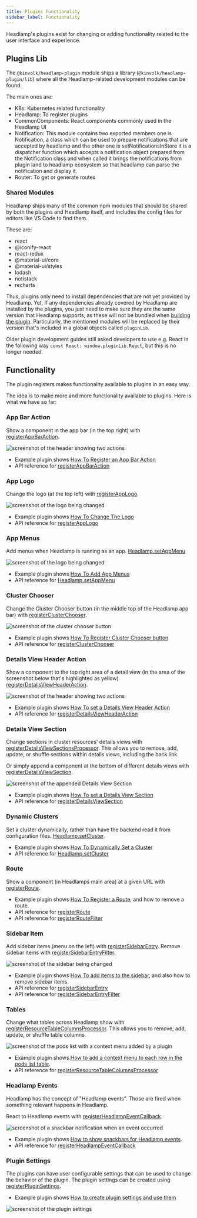 ```yaml
---
title: Plugins Functionality
sidebar_label: Functionality
---
```


Headlamp's plugins exist for changing or adding functionality related to
the user interface and experience.

## Plugins Lib

The `@kinvolk/headlamp-plugin` module ships a library
(`@kinvolk/headlamp-plugin/lib`) where all the Headlamp-related development
modules can be found.

The main ones are:

- K8s: Kubernetes related functionality
- Headlamp: To register plugins
- CommonComponents: React components commonly used in the Headlamp UI
- Notification: This module contains two exported members one is Notification, a class which can be used to prepare notifications that are accepted by headlamp and the other one is setNotificationsInStore it is a dispatcher function which accepts a notification object prepared from the Notification class and when called it brings the notifications from plugin land to headlamp ecosystem so that headlamp can parse the notification and display it.
- Router: To get or generate routes

### Shared Modules

Headlamp ships many of the common npm modules that should be shared by both
the plugins and Headlamp itself, and includes the config files for editors
like VS Code to find them.

These are:

- react
- @iconify-react
- react-redux
- @material-ui/core
- @material-ui/styles
- lodash
- notistack
- recharts

Thus, plugins only need to install dependencies that are not yet provided by Headlamp.
Yet, if any dependencies already covered by Headlamp are installed by the plugins, you
just need to make sure they are the same version that Headlamp supports, as these will
not be bundled when [building the plugin](./building.md).
Particularly, the mentioned modules will be replaced by their version that's included
in a global objects called `pluginLib`.

Older plugin development guides still asked developers to use e.g. React in the following
way `const React: window.pluginLib.React`, but this is no longer needed.

## Functionality

The plugin registers makes functionality available to plugins in an easy way.

The idea is to make more and more functionality available to plugins. Here is
what we have so far:

### App Bar Action

Show a component in the app bar (in the top right) with
[registerAppBarAction](../api/plugin/registry/functions/registerappbaraction).

![screenshot of the header showing two actions](./images/podcounter_screenshot.png)

- Example plugin shows [How To Register an App Bar Action](https://github.com/headlamp-k8s/headlamp/tree/main/plugins/examples/pod-counter)
- API reference for [registerAppBarAction](../api/plugin/registry/functions/registerappbaraction)

### App Logo

Change the logo (at the top left) with
[registerAppLogo](../api/plugin/registry/functions/registerapplogo).

![screenshot of the logo being changed](./images/change-logo.png)

- Example plugin shows [How To Change The Logo](https://github.com/headlamp-k8s/headlamp/tree/main/plugins/examples/change-logo)
- API reference for [registerAppLogo](../api/plugin/registry/functions/registerapplogo)

### App Menus

Add menus when Headlamp is running as an app.
[Headlamp.setAppMenu](../api/plugin/lib/classes/Headlamp#setappmenu)

![screenshot of the logo being changed](./images/app-menus.png)

- Example plugin shows [How To Add App Menus](https://github.com/headlamp-k8s/headlamp/tree/main/plugins/examples/app-menus)
- API reference for [Headlamp.setAppMenu](../api/plugin/lib/classes/Headlamp#setappmenu)

### Cluster Chooser

Change the Cluster Chooser button (in the middle top of the Headlamp app bar) with
[registerClusterChooser](../api/plugin/registry/functions/registerclusterchooser).

![screenshot of the cluster chooser button](./images/cluster-chooser.png)

- Example plugin shows [How To Register Cluster Chooser button](https://github.com/headlamp-k8s/headlamp/tree/main/plugins/examples/clusterchooser)
- API reference for [registerClusterChooser](../api/plugin/registry/functions/registerclusterchooser)

### Details View Header Action

Show a component to the top right area of a detail view
(in the area of the screenshot below that's highlighted as yellow)
[registerDetailsViewHeaderAction](../api/plugin/registry/functions/registerdetailsviewheaderaction).

![screenshot of the header showing two actions](./images/header_actions_screenshot.png)

- Example plugin shows [How To set a Details View Header Action](https://github.com/headlamp-k8s/headlamp/tree/main/plugins/examples/details-view)
- API reference for [registerDetailsViewHeaderAction](../api/plugin/registry/functions/registerdetailsviewheaderaction)

### Details View Section

Change sections in cluster resources' details views with [registerDetailsViewSectionsProcessor](../api/plugin/registry/functions/registerdetailsviewsectionsprocessor). This allows you to remove, add, update, or shuffle sections within details views, including the back link.

Or simply append a component at the bottom of different details views with
[registerDetailsViewSection](../api/plugin/registry/functions/registerdetailsviewsection).

![screenshot of the appended Details View Section](./images/details-view.jpeg)

- Example plugin shows [How To set a Details View Section](https://github.com/headlamp-k8s/headlamp/tree/main/plugins/examples/details-view)
- API reference for [registerDetailsViewSection](../api/plugin/registry/functions/registerdetailsviewsection)

### Dynamic Clusters

Set a cluster dynamically, rather than have the backend read it from configuration files.
[Headlamp.setCluster](../api/plugin/lib/classes/Headlamp.md#setcluster).

- Example plugin shows [How To Dynamically Set a Cluster](https://github.com/headlamp-k8s/headlamp/tree/main/plugins/examples/dynamic-clusters)
- API reference for [Headlamp.setCluster](../api/plugin/lib/classes/Headlamp.md#setcluster)

### Route

Show a component (in Headlamps main area) at a given URL with
[registerRoute](../api/plugin/registry/functions/registerroute).

- Example plugin shows [How To Register a Route](https://github.com/headlamp-k8s/headlamp/tree/main/plugins/examples/sidebar), and how to remove a route.
- API reference for [registerRoute](../api/plugin/registry/functions/registerroute)
- API reference for [registerRouteFilter](../api/plugin/registry/functions/registerroutefilter)

### Sidebar Item

Add sidebar items (menu on the left) with
[registerSidebarEntry](../api/plugin/registry/functions/registersidebarentry).
Remove sidebar items with [registerSidebarEntryFilter](../api/plugin/registry/functions/registersidebarentryfilter).

![screenshot of the sidebar being changed](./images/sidebar.png)

- Example plugin shows [How To add items to the sidebar](https://github.com/headlamp-k8s/headlamp/tree/main/plugins/examples/sidebar), and also how to remove sidebar items.
- API reference for [registerSidebarEntry](../api/plugin/registry/functions/registersidebarentry)
- API reference for [registerSidebarEntryFilter](../api/plugin/registry/functions/registersidebarentryfilter)

### Tables

Change what tables across Headlamp show with [registerResourceTableColumnsProcessor](../api/plugin/registry/functions/registersidebarentry). This allows you to remove, add, update, or shuffle table columns.

![screenshot of the pods list with a context menu added by a plugin](./images/table-context-menu.png)

- Example plugin shows [How to add a context menu to each row in the pods list table](https://github.com/headlamp-k8s/headlamp/tree/main/plugins/examples/tables).
- API reference for [registerResourceTableColumnsProcessor](../api/plugin/registry/functions/registerresourcetablecolumnsprocessor)

### Headlamp Events

Headlamp has the concept of "Headlamp events". Those are fired when something relevant happens in Headlamp.

React to Headlamp events with [registerHeadlampEventCallback](../api/plugin/registry/functions/registerheadlampeventcallback).

![screenshot of a snackbar notification when an event occurred](./images/event-snackbar.png)

- Example plugin shows [How to show snackbars for Headlamp events](https://github.com/headlamp-k8s/headlamp/tree/main/plugins/examples/headlamp-events).
- API reference for [registerHeadlampEventCallback](../api/plugin/registry/functions/registerheadlampeventcallback)

### Plugin Settings

The plugins can have user configurable settings that can be used to change the behavior of the plugin. The plugin settings can be created using [registerPluginSettings](../api/plugin/registry/functions/registerpluginsettings).

- Example plugin shows [How to create plugin settings and use them](https://github.com/headlamp-k8s/headlamp/tree/main/plugins/examples/change-logo)

![screenshot of the plugin settings](./images/plugin-settings.png)
